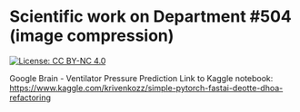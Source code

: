 # Scientific work on Department #504 (image compression)
[![License: CC BY-NC 4.0](https://img.shields.io/badge/License-CC%20BY--NC%204.0-lightgrey.svg)](https://creativecommons.org/licenses/by-nc/4.0/)

Google Brain - Ventilator Pressure Prediction
Link to Kaggle notebook: https://www.kaggle.com/krivenkozz/simple-pytorch-fastai-deotte-dhoa-refactoring